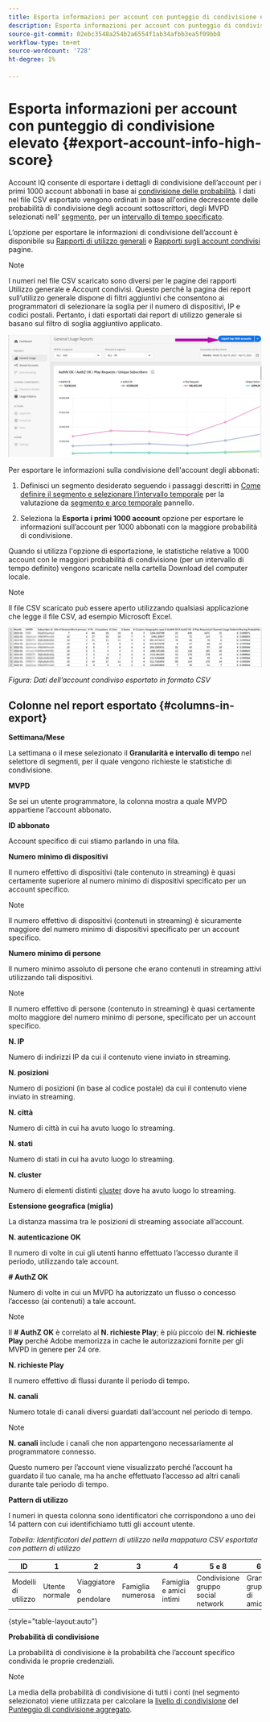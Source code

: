 ```yaml
---
title: Esporta informazioni per account con punteggio di condivisione elevato
description: Esporta informazioni per account con punteggio di condivisione elevato.
source-git-commit: 02ebc3548a254b2a6554f1ab34afbb3ea5f09bb8
workflow-type: tm+mt
source-wordcount: '728'
ht-degree: 1%

---
```


# Esporta informazioni per account con punteggio di condivisione elevato {#export-account-info-high-score}

Account IQ consente di esportare i dettagli di condivisione dell’account per i primi 1000 account abbonati in base ai [condivisione delle probabilità](/help/AccountIQ/product-concepts.md#account-sharing-probability-def). I dati nel file CSV esportato vengono ordinati in base all&#39;ordine decrescente delle probabilità di condivisione degli account sottoscrittori, degli MVPD selezionati nell&#39; [segmento](/help/AccountIQ/product-concepts.md#segment-def), per un [intervallo di tempo specificato](/help/AccountIQ/product-concepts.md#time-frame-def).

L’opzione per esportare le informazioni di condivisione dell’account è disponibile su [Rapporti di utilizzo generali](/help/AccountIQ/general-usage-reports.md) e [Rapporti sugli account condivisi](/help/AccountIQ/shared-acc-reports.md) pagine.

>[!NOTE]
>
>I numeri nel file CSV scaricato sono diversi per le pagine dei rapporti Utilizzo generale e Account condivisi. Questo perché la pagina dei report sull’utilizzo generale dispone di filtri aggiuntivi che consentono ai programmatori di selezionare la soglia per il numero di dispositivi, IP e codici postali. Pertanto, i dati esportati dai report di utilizzo generale si basano sul filtro di soglia aggiuntivo applicato.

![Opzione Esporta in Utilizzo generale](assets/export.png)

Per esportare le informazioni sulla condivisione dell&#39;account degli abbonati:

1. Definisci un segmento desiderato seguendo i passaggi descritti in [Come definire il segmento e selezionare l’intervallo temporale](/help/AccountIQ/howto-select-segment-timeframe.md) per la valutazione da [segmento e arco temporale](/help/AccountIQ/segments-timeframe.md) pannello.

1. Seleziona la **Esporta i primi 1000 account** opzione per esportare le informazioni sull’account per 1000 abbonati con la maggiore probabilità di condivisione.

Quando si utilizza l&#39;opzione di esportazione, le statistiche relative a 1000 account con le maggiori probabilità di condivisione (per un intervallo di tempo definito) vengono scaricate nella cartella Download del computer locale.

>[!NOTE]
>
>Il file CSV scaricato può essere aperto utilizzando qualsiasi applicazione che legge il file CSV, ad esempio Microsoft Excel.

![dati esportati in formato csv](assets/exported-csv.png)

*Figura: Dati dell’account condiviso esportato in formato CSV*

## Colonne nel report esportato {#columns-in-export}

**Settimana/Mese**

La settimana o il mese selezionato il **Granularità e intervallo di tempo** nel selettore di segmenti, per il quale vengono richieste le statistiche di condivisione.

**MVPD**

Se sei un utente programmatore, la colonna mostra a quale MVPD appartiene l’account abbonato.

**ID abbonato**

Account specifico di cui stiamo parlando in una fila.

**Numero minimo di dispositivi**

Il numero effettivo di dispositivi (tale contenuto in streaming) è quasi certamente superiore al numero minimo di dispositivi specificato per un account specifico.

>[!NOTE]
>
>Il numero effettivo di dispositivi (contenuti in streaming) è sicuramente maggiore del numero minimo di dispositivi specificato per un account specifico.

**Numero minimo di persone**

Il numero minimo assoluto di persone che erano contenuti in streaming attivi utilizzando tali dispositivi.

>[!NOTE]
>
>Il numero effettivo di persone (contenuto in streaming) è quasi certamente molto maggiore del numero minimo di persone, specificato per un account specifico.

**N. IP**

Numero di indirizzi IP da cui il contenuto viene inviato in streaming.

**N. posizioni**

Numero di posizioni (in base al codice postale) da cui il contenuto viene inviato in streaming.

**N. città**

Numero di città in cui ha avuto luogo lo streaming.

**N. stati**

Numero di stati in cui ha avuto luogo lo streaming.

**N. cluster**

Numero di elementi distinti [cluster](/help/AccountIQ/product-concepts.md#cluster-def) dove ha avuto luogo lo streaming.

**Estensione geografica (miglia)**

La distanza massima tra le posizioni di streaming associate all’account.

**N. autenticazione OK**

Il numero di volte in cui gli utenti hanno effettuato l’accesso durante il periodo, utilizzando tale account.

**# AuthZ OK**

Numero di volte in cui un MVPD ha autorizzato un flusso o concesso l’accesso (ai contenuti) a tale account.

>[!NOTE]
>
>Il **# AuthZ OK** è correlato al **N. richieste Play**; è più piccolo del **N. richieste Play** perché Adobe memorizza in cache le autorizzazioni fornite per gli MVPD in genere per 24 ore.

**N. richieste Play**

Il numero effettivo di flussi durante il periodo di tempo.

**N. canali**

Numero totale di canali diversi guardati dall’account nel periodo di tempo.

>[!NOTE]
>
>**N. canali** include i canali che non appartengono necessariamente al programmatore connesso.
>
>Questo numero per l’account viene visualizzato perché l’account ha guardato il tuo canale, ma ha anche effettuato l’accesso ad altri canali durante tale periodo di tempo.

**Pattern di utilizzo**

I numeri in questa colonna sono identificatori che corrispondono a uno dei 14 pattern con cui identifichiamo tutti gli account utente.

*Tabella: Identificatori del pattern di utilizzo nella mappatura CSV esportata con pattern di utilizzo*

| ID | 1 | 2 | 3 | 4 | 5 e 8 | 6 | 7 | 9 | 10 e 11 | 12 | 13 | 14 |
|---|---|---|---|---|---|---|---|---|---|---|---|---|
| Modelli di utilizzo | Utente normale | Viaggiatore o pendolare | Famiglia numerosa | Famiglia e amici intimi | Condivisione gruppo social network | Grande gruppo di amici | Streaming simultaneo | Condivisione community | Comportamento incerto | Famiglia piccola | Seconda pagina principale | Utilizzo anormale |

{style="table-layout:auto"}

**Probabilità di condivisione**

La probabilità di condivisione è la probabilità che l’account specifico condivida le proprie credenziali.

>[!NOTE]
>
> La media della probabilità di condivisione di tutti i conti (nel segmento selezionato) viene utilizzata per calcolare la [livello di condivisione](/help/AccountIQ/dashboard.md#sharing-level) del [Punteggio di condivisione aggregato](/help/AccountIQ/dashboard.md#aggregated-sharing).
